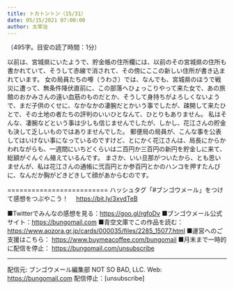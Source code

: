 ```yaml
---
title: トカトントン（15/31）
date: 05/15/2021 07:00:00
author: 太宰治
---
```


（495字。目安の読了時間：1分）

以前は、宮城県にいたようで、貯金帳の住所欄には、以前のその宮城県の住所も書かれていて、そうして赤線で消されて、その傍にここの新しい住所が書き込まれています。
女の局員たちの噂（うわさ）では、なんでも、宮城県のほうで戦災に遭って、無条件降伏直前に、この部落へひょっこりやって来た女で、あの旅館のおかみさんの遠い血筋のものだとか、そうして身持ちがよろしくないようで、まだ子供のくせに、なかなかの凄腕だとかいう事でしたが、疎開して来たひとで、その土地の者たちの評判のいいひとなんて、ひとりもありません。
私はそんな、凄腕などという事は少しも信じませんでしたが、しかし、花江さんの貯金も決して乏しいものではありませんでした。
郵便局の局員が、こんな事を公表してはいけない事になっているのですけど、とにかく花江さんは、局長にからかわれながらも、一週間にいちどくらいは二百円か三百円の新円を貯金しに来て、総額がぐんぐん殖えているんです。
まさか、いい旦那がついたから、とも思いませんが、私は花江さんの通帳に弐百円とか参百円とかのハンコを押すたんびに、なんだか胸がどきどきして顔があからむのです。

=========================
ハッシュタグ「#ブンゴウメール」をつけて感想をつぶやこう！　
https://bit.ly/3xvdTeB

■Twitterでみんなの感想を見る：https://goo.gl/rgfoDv
■ブンゴウメール公式サイト：https://bungomail.com
■青空文庫でこの作品を読む：https://www.aozora.gr.jp/cards/000035/files/2285_15077.html
■運営へのご支援はこちら： https://www.buymeacoffee.com/bungomail
■月末まで一時的に配信を停止： https://bungomail.com/unsubscribe

-------
配信元: ブンゴウメール編集部
NOT SO BAD, LLC.
Web: https://bungomail.com
配信停止：[unsubscribe]

